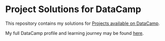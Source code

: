 # Project Solutions for DataCamp
This repository contains my solutions for [Projects available on DataCamp](https://www.datacamp.com/projects).

My full DataCamp profile and learning journey may be found [here](https://www.datacamp.com/profile/nicholastanwh).
